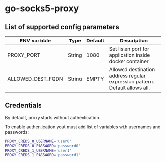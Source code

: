 # go-socks5-proxy

## List of supported config parameters

|ENV variable|Type|Default|Description|
|------------|----|-------|-----------|
|PROXY_PORT|String|1080|Set listen port for application inside docker container|
|ALLOWED_DEST_FQDN|String|EMPTY|Allowed destination address regular expression pattern. Default allows all.|

## Credentials

By default, proxy starts without authentication.

To enable authentication yout must add list of variables with usernames and passwords:

```sh
PROXY_CREDS_0_USERNAME='user0'
PROXY_CREDS_0_PASSWORD='password0'
PROXY_CREDS_1_USERNAME='user1'
PROXY_CREDS_1_PASSWORD='password1'
```

